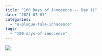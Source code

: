 ```yaml
---
title: "100 Days of Innocence -- Day 11"
date: "2021-07-03"
categories: 
  - "a-plague-tale-innocence"
tags: 
  - "100-days-of-innocence"
---
```


[![](images/E5XP31lXoAIWHm1.jpeg)](https://davidpeach.co.uk/wp-content/uploads/2021/07/E5XP31lXoAIWHm1.jpeg)
